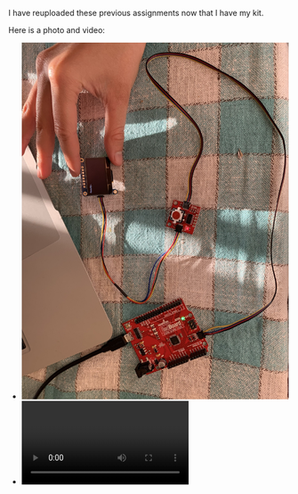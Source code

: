 I have reuploaded these previous assignments now that I have my kit.

Here is a photo and video:

- ![OLED plus Button](/media/oledplusbutton.JPG)
- ![OLED video](/media/oledplusbutton.MOV)
